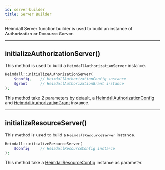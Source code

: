 ```yaml
---
id: server-builder
title: Server Builder
---
```


Heimdall Server function builder is used to build an instance of Authorization or Resource Server.

---

## initializeAuthorizationServer()

This method is used to build a ```HeimdallAuthorizationServer``` instance.

```php
Heimdall::initializeAuthorizationServer(
    $config,    // HeimdallAuthorizationConfig instance
    $grant      // HeimdallAuthorizationGrant instance
);
```

This method take 2 parameters by default, a [HeimdallAuthorizationConfig](config-builder) and
[HeimdallAuthorizationGrant](grant-type-builder) instance.

---

## initializeResourceServer()

This method is used to build a ```HeimdallResourceServer``` instance.

```php
Heimdall::initializeResourceServer(
    $config     // HeimdallResourceConfig instance
);
```

This method take a [HeimdallResourceConfig](config-builder) instance as parameter.